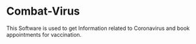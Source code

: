 # Combat-Virus
This Software is used to get Information related to Coronavirus and book appointments for vaccination.
